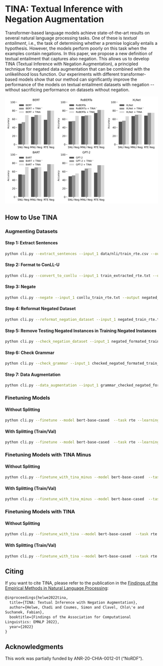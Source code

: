 # TINA: Textual Inference with Negation Augmentation

Transformer-based language models achieve state-of-the-art results on several natural language processing tasks. One of these is <em>textual entailment</em>, i.e., the task of determining whether a premise logically entails a hypothesis. However, the models perform poorly on this task when the examples contain negations. In this paper, we propose a new definition of textual entailment that captures also negation. This allows us to develop TINA (Textual Inference with Negation Augmentation), a principled technique for negated data augmentation that can be combined with the unlikelihood loss function. Our experiments with different transformer-based models show that our method can significantly improve the performance of the models on textual entailment datasets with negation -- without sacrificing performance on datasets without negation.

![image](figures/results_tina.jpg)

## How to Use TINA

### Augmenting Datasets

#### Step 1: Extract Sentences

```bash
python cli.py --extract_sentences --input_1 data/nli/train_rte.csv --output extracted_train_rte.txt
```

#### Step 2: Format to ConLL-U

```bash
python cli.py --convert_to_conllu --input_1 train_extracted_rte.txt --output conllu_train_rte.txt
```

#### Step 3: Negate

```bash
python cli.py --negate --input_1 conllu_train_rte.txt --output negated_train_rte.tsv
```

#### Step 4: Reformat Negated Dataset

```bash
python cli.py --reformat_negation_dataset --input_1 negated_train_rte.tsv --input_2 data/nli/train_rte.csv --output negated_formated_train_rte.csv --task rte
```

#### Step 5: Remove Testing Negated Instances in Training Negated Instances

```bash
python cli.py --check_negation_dataset --input_1 negated_formated_train_rte.csv --input_2 data/negated_nli/RTE.txt --output checked_negated_formated_train_rte.csv
```

#### Step 6: Check Grammar

```bash
python cli.py --check_grammar --input_1 checked_negated_formated_train_rte.csv  --output grammar_checked_negated_formated_train_rte.csv --device cpu
```

#### Step 7: Data Augmentation

```bash
python cli.py --data_augmentation --input_1 grammar_checked_negated_formated_train_rte.csv --output train_rte_negation_augmented.csv --task rte
```

### Finetuning Models

#### Without Splitting

```bash
python cli.py --finetune --model bert-base-cased  --task rte --learning_rate 1e-4 --epochs 10 --weight_decay 0 --batch_size 8  --runs 2 --device cpu
```

#### With Splitting (Train/Val)

```bash
python cli.py --finetune --model bert-base-cased  --task rte --learning_rate 1e-4 --epochs 10 --weight_decay 0 --batch_size 8  --runs 2 --device cpu --split
```

### Finetuning Models with TINA Minus

#### Without Splitting

```bash
python cli.py --finetune_with_tina_minus --model bert-base-cased  --task rte --learning_rate 1e-4 --epochs 10 --weight_decay 0 --batch_size 8  --runs 2 --device cpu
```

#### With Splitting (Train/Val)

```bash
python cli.py --finetune_with_tina_minus --model bert-base-cased  --task rte --learning_rate 1e-4 --epochs 10 --weight_decay 0 --batch_size 8 --runs 2 --device cpu --split
```

### Finetuning Models with TINA

#### Without Splitting

```bash
python cli.py --finetune_with_tina --model bert-base-cased  --task rte --learning_rate 1e-4 --epochs 10 --weight_decay 0 --batch_size 8 --runs 2 --device cpu
```

#### With Splitting (Train/Val)

```bash
python cli.py --finetune_with_tina --model bert-base-cased  --task rte --learning_rate 1e-4 --epochs 10 --weight_decay 0 --batch_size 8 --runs 2 --device cpu --split
```

## Citing

If you want to cite TINA, please refer to the publication in the [Findings of the Empirical Methods in Natural Language Processing](https://2022.emnlp.org/):

```code
@inproceedings{helwe2022tina,
  title={TINA: Textual Inference with Negation Augmentation},
  author={Helwe, Chadi and Coumes, Simon and Clavel, Chlo\'e and Suchanek, Fabian},
  booktitle={Findings of the Association for Computational Linguistics: EMNLP 2022},
  year={2022}
}
```

## Acknowledgments

This work was partially funded by ANR-20-CHIA-0012-01 (“NoRDF”).
